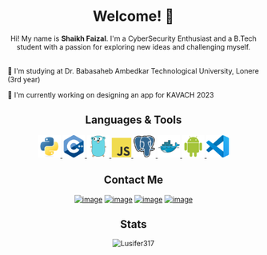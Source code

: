 <h1 align="center"> Welcome! 👋 </h1>

<div align="center">
  Hi! My name is <b>Shaikh Faizal</b>. I'm a CyberSecurity Enthusiast and a B.Tech student with a passion for exploring new ideas and challenging myself.
  <br/>
  <br/>
</div>



🏫 I'm studying at Dr. Babasaheb Ambedkar Technological University, Lonere (3rd year)


 
 🚀  I'm currently working on designing an app for KAVACH 2023
 
  
<h2 align="center"> Languages & Tools </h1>
<div align="center">
  <a href="https://www.python.org" target="_blank"> 
    <img src="https://raw.githubusercontent.com/devicons/devicon/master/icons/python/python-original.svg" alt="python" width="45" height="45"/> 
  </a>  
  <a href="https://www.cplusplus.com/" target="_blank">
    <img src="https://raw.githubusercontent.com/devicons/devicon/master/icons/cplusplus/cplusplus-original.svg" alt="c++" width="45" height="45"/> 
  </a> 
  <a href="https://golang.org/" target="_blank">
    <img src="https://raw.githubusercontent.com/devicons/devicon/master/icons/go/go-original.svg" alt="go" width="45" height="45"/> 
  </a> 
  <a href="https://developer.mozilla.org/en-US/docs/Web/JavaScript" target="_blank"> 
    <img src="https://raw.githubusercontent.com/devicons/devicon/master/icons/javascript/javascript-original.svg" alt="javascript" width="40" height="40"/> 
  </a> 
  <a href="https://www.postgresql.org/" target="_blank"> 
    <img src="https://raw.githubusercontent.com/devicons/devicon/master/icons/postgresql/postgresql-original.svg" alt="postgresql" width="45" height="45"/> 
  </a>
  <a href="https://www.docker.com/" target="_blank"> 
    <img src="https://raw.githubusercontent.com/devicons/devicon/master/icons/docker/docker-original.svg" alt="docker" width="45" height="45"/> 
  </a>
  <a href="https://developer.android.com/" target="_blank"> 
    <img src="https://raw.githubusercontent.com/devicons/devicon/master/icons/android/android-original.svg" alt="android" width="45" height="45"/> 
  </a> 
  <a href="https://code.visualstudio.com/" target="_blank"> 
    <img src="https://raw.githubusercontent.com/devicons/devicon/master/icons/vscode/vscode-original.svg" alt="vscode" width="45" height="45"/> 
  </a>
  </div>
<h2 align="center"> Contact Me </h1>
<div align="center">

[![image](https://img.shields.io/badge/LinkedIn-0077B5?style=for-the-badge&logo=linkedin&logoColor=white)](https://www.linkedin.com/in/md-faizal-shaikh-b68a1a172/)
[![image](https://img.shields.io/badge/GitHub-100000?style=for-the-badge&logo=github&logoColor=white)](https://github.com/Lusifer317)
[![image](https://img.shields.io/badge/Gmail-D14836?style=for-the-badge&logo=gmail&logoColor=white)](mailto:mdfaizalshaikh317@gmail.com)
[![image](https://img.shields.io/badge/Instagram-E4405F?style=for-the-badge&logo=instagram&logoColor=white)](https://www.instagram.com/mdfaizalshaikh/)

</div>

<h2 align="center"> Stats </h1>

<div align= "center">
  <img height="150" src="https://github-readme-stats.vercel.app/api?username=Lusifer317&show_icons=true&theme=dark" alt="Lusifer317" />

</div>
